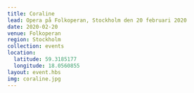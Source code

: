 ```yaml
---
title: Coraline
lead: Opera på Folkoperan, Stockholm den 20 februari 2020
date: 2020-02-20
venue: Folkoperan
region: Stockholm
collection: events
location:
  latitude: 59.3185177
  longitude: 18.0560855
layout: event.hbs
img: coraline.jpg
---
```

